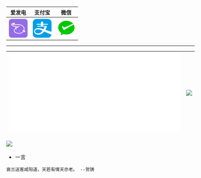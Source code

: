 <table align="center">
    <tr>
    <th>爱发电</th>
    <th>支付宝</th>
    <th>微信</th>
    </tr>
    <tr>
        <th>
            <a href="https://afdian.com/a/CoolPlayLin">
                <img width="50" height="50" src="https://raw.githubusercontent.com/CoolPlayLin/CoolPlayLin/master/assets/aifadian.png">
            </a>
        </th>
        <th>
            <a align="center" href="https://raw.githubusercontent.com/CoolPlayLin/CoolPlayLin/master/alipay_qrcode.jpg">
                <img width="50" height="50" src="https://raw.githubusercontent.com/CoolPlayLin/CoolPlayLin/master/assets/alipay.png">
            </a>
        </th>
        <th>
            <a href="https://raw.githubusercontent.com/CoolPlayLin/CoolPlayLin/master/wechatpay_qrcode.png">
                <img width="50" height="50" src="https://raw.githubusercontent.com/CoolPlayLin/CoolPlayLin/master/assets/wechatpay.png">
            </a>
        </th>
    </tr>
</table>

---

| ![](https://raw.githubusercontent.com/CoolPlayLin/CoolPlayLin/master/metrics.classic.svg) | ![](https://github-readme-stats.vercel.app//api?username=CoolPlayLin&count_private=true&show_icons=true&theme=github_dark_dimmed) |
| ----------------------------------------------------------------------------------------- | --------------------------------------------------------------------------------------------------------------------------------- |

[![](https://raw.githubusercontent.com/CoolPlayLin/CoolPlayLin/master/photo.png)](https://github.com/CoolPlayLin)

- 一言

```
衰兰送客咸阳道，天若有情天亦老。 --贺铸
```

